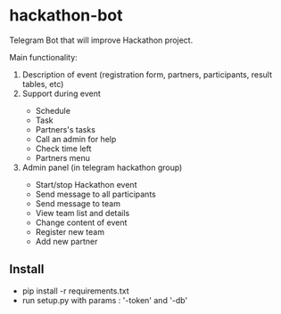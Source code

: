 # hackathon-bot

Telegram Bot that will improve Hackathon project.

Main functionality:
<ol>
  <li>Description of event (registration form, partners, participants, result tables, etc) </li>
  <li>Support during event</li>
  <ul>
    <li>Schedule</li>
    <li>Task</li>
    <li>Partners's tasks</li>
    <li>Call an admin for help</li>
    <li>Check time left</li>
    <li>Partners menu</li>
  </ul>
  <li>Admin panel (in telegram hackathon group)</li>
  <ul>
    <li>Start/stop Hackathon event</li>
    <li>Send message to all participants</li>
    <li>Send message to team</li>
    <li>View team list and details</li>
    <li>Change content of event</li>
    <li>Register new team</li>
    <li>Add new partner</li>
  </ul>
</ol>


<h2>Install</h2>
<ul>
    <li>pip install -r requirements.txt</li>
    <li>run setup.py with params : '-token' and '-db'</li>
</ul>
    
    

